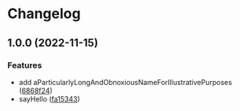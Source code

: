 # Changelog

## 1.0.0 (2022-11-15)


### Features

* add aParticularlyLongAndObnoxiousNameForIllustrativePurposes ([6868f24](https://github.com/christophehurpeau/pob-test-repository/commit/6868f245714148f855b106361b0141f3cb38bc72))
* sayHello ([fa15343](https://github.com/christophehurpeau/pob-test-repository/commit/fa1534312231774c3ceb6f46b7fda13688a1344d))
